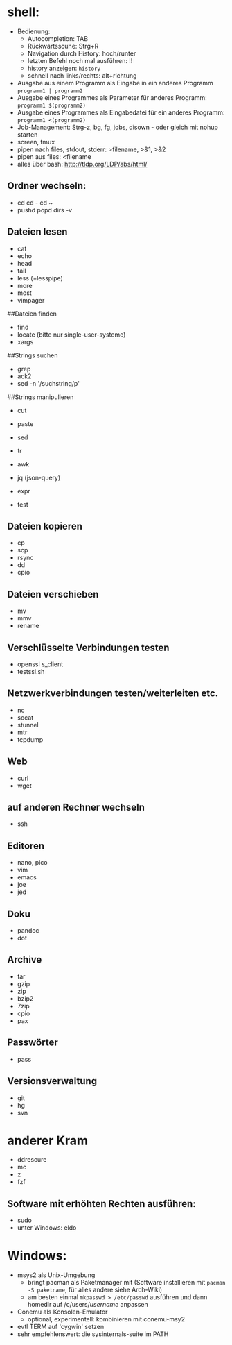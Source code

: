 # shell:

* Bedienung:
  * Autocompletion: TAB
  * Rückwärtsscuhe: Strg+R
  * Navigation durch History: hoch/runter
  * letzten Befehl noch mal ausführen: !!
  * history anzeigen: `history`
  * schnell nach links/rechts: alt+richtung
* Ausgabe aus einem Programm als Eingabe in ein anderes Programm `programm1 | programm2`
* Ausgabe eines Programmes als Parameter für anderes Programm: `programm1 $(programm2)`
* Ausgabe eines Programmes als Eingabedatei für ein anderes Programm: `programm1 <(programm2)`
* Job-Management: Strg-z, bg, fg, jobs, disown - oder gleich mit nohup starten
* screen, tmux
* pipen nach files, stdout, stderr: &gt;filename, >&1, >&2
* pipen aus files: &lt;filename
* alles über bash: http://tldp.org/LDP/abs/html/

## Ordner wechseln:
* cd
  cd -
  cd ~
* pushd
  popd
  dirs -v

## Dateien lesen

* cat
* echo
* head
* tail
* less (+lesspipe)
* more
* most
* vimpager

##Dateien finden
* find
* locate  (bitte nur single-user-systeme)
* xargs

##Strings suchen
* grep
* ack2
* sed -n '/suchstring/p'

##Strings manipulieren
* cut
* paste
* sed
* tr
* awk
* jq (json-query)
* expr

* test

## Dateien kopieren
* cp
* scp
* rsync
* dd
* cpio

## Dateien verschieben
* mv
* mmv
* rename

## Verschlüsselte Verbindungen testen
* openssl s_client
* testssl.sh

## Netzwerkverbindungen testen/weiterleiten etc.
* nc
* socat
* stunnel
* mtr
* tcpdump

## Web
* curl
* wget

## auf anderen Rechner wechseln
* ssh

## Editoren
* nano, pico
* vim
* emacs
* joe
* jed

## Doku
* pandoc
* dot

## Archive
* tar
* gzip
* zip
* bzip2
* 7zip
* cpio
* pax

## Passwörter
* pass

## Versionsverwaltung
* git
* hg
* svn

# anderer Kram
* ddrescure
* mc
* z
* fzf

## Software mit erhöhten Rechten ausführen:
* sudo
* unter Windows: eldo

# Windows:
* msys2 als Unix-Umgebung
  * bringt pacman als Paketmanager mit (Software installieren mit `pacman -S paketname`, für alles andere siehe Arch-Wiki)
  * am besten einmal `mkpasswd > /etc/passwd` ausführen und dann homedir auf /c/users/_username_ anpassen
* Conemu als Konsolen-Emulator
  * optional, experimentell: kombinieren mit conemu-msy2
* evtl TERM auf 'cygwin' setzen
* sehr empfehlenswert: die sysinternals-suite im PATH
